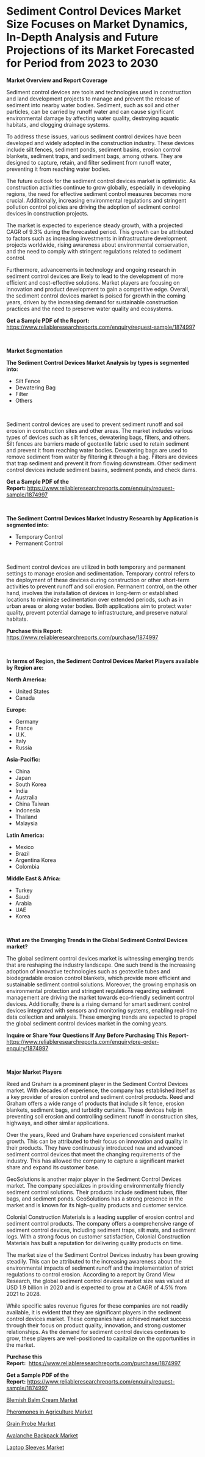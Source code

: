 <p><h1>Sediment Control Devices Market Size Focuses on Market Dynamics, In-Depth Analysis and Future Projections of its Market Forecasted for Period from 2023 to 2030</h1></p><p><strong>Market Overview and Report Coverage</strong></p>
<p><p>Sediment control devices are tools and technologies used in construction and land development projects to manage and prevent the release of sediment into nearby water bodies. Sediment, such as soil and other particles, can be carried by runoff water and can cause significant environmental damage by affecting water quality, destroying aquatic habitats, and clogging drainage systems.</p><p>To address these issues, various sediment control devices have been developed and widely adopted in the construction industry. These devices include silt fences, sediment ponds, sediment basins, erosion control blankets, sediment traps, and sediment bags, among others. They are designed to capture, retain, and filter sediment from runoff water, preventing it from reaching water bodies.</p><p>The future outlook for the sediment control devices market is optimistic. As construction activities continue to grow globally, especially in developing regions, the need for effective sediment control measures becomes more crucial. Additionally, increasing environmental regulations and stringent pollution control policies are driving the adoption of sediment control devices in construction projects.</p><p>The market is expected to experience steady growth, with a projected CAGR of 9.3% during the forecasted period. This growth can be attributed to factors such as increasing investments in infrastructure development projects worldwide, rising awareness about environmental conservation, and the need to comply with stringent regulations related to sediment control.</p><p>Furthermore, advancements in technology and ongoing research in sediment control devices are likely to lead to the development of more efficient and cost-effective solutions. Market players are focusing on innovation and product development to gain a competitive edge. Overall, the sediment control devices market is poised for growth in the coming years, driven by the increasing demand for sustainable construction practices and the need to preserve water quality and ecosystems.</p></p>
<p><strong>Get a Sample PDF of the Report:</strong> <a href="https://www.reliableresearchreports.com/enquiry/request-sample/1874997">https://www.reliableresearchreports.com/enquiry/request-sample/1874997</a></p>
<p>&nbsp;</p>
<p><strong>Market Segmentation</strong></p>
<p><strong>The Sediment Control Devices Market Analysis by types is segmented into:</strong></p>
<p><ul><li>Silt Fence</li><li>Dewatering Bag</li><li>Filter</li><li>Others</li></ul></p>
<p>&nbsp;</p>
<p><p>Sediment control devices are used to prevent sediment runoff and soil erosion in construction sites and other areas. The market includes various types of devices such as silt fences, dewatering bags, filters, and others. Silt fences are barriers made of geotextile fabric used to retain sediment and prevent it from reaching water bodies. Dewatering bags are used to remove sediment from water by filtering it through a bag. Filters are devices that trap sediment and prevent it from flowing downstream. Other sediment control devices include sediment basins, sediment ponds, and check dams.</p></p>
<p><strong>Get a Sample PDF of the Report:</strong>&nbsp;<a href="https://www.reliableresearchreports.com/enquiry/request-sample/1874997">https://www.reliableresearchreports.com/enquiry/request-sample/1874997</a></p>
<p>&nbsp;</p>
<p><strong>The Sediment Control Devices Market Industry Research by Application is segmented into:</strong></p>
<p><ul><li>Temporary Control</li><li>Permanent Control</li></ul></p>
<p>&nbsp;</p>
<p><p>Sediment control devices are utilized in both temporary and permanent settings to manage erosion and sedimentation. Temporary control refers to the deployment of these devices during construction or other short-term activities to prevent runoff and soil erosion. Permanent control, on the other hand, involves the installation of devices in long-term or established locations to minimize sedimentation over extended periods, such as in urban areas or along water bodies. Both applications aim to protect water quality, prevent potential damage to infrastructure, and preserve natural habitats.</p></p>
<p><strong>Purchase this Report:</strong>&nbsp; <a href="https://www.reliableresearchreports.com/purchase/1874997">https://www.reliableresearchreports.com/purchase/1874997</a></p>
<p>&nbsp;</p>
<p><strong>In terms of Region, the Sediment Control Devices Market Players available by Region are:</strong></p>
<p>
    <p> <strong> North America: </strong>
        <ul>
            <li>United States</li>
            <li>Canada</li>
        </ul>
        </p> 
    <p> <strong> Europe: </strong>
        <ul>
            <li>Germany</li>
            <li>France</li>
            <li>U.K.</li>
            <li>Italy</li>
            <li>Russia</li>
        </ul>
        </p> 
    <p> <strong> Asia-Pacific: </strong>
        <ul>
            <li>China</li>
            <li>Japan</li>
            <li>South Korea</li>
            <li>India</li>
            <li>Australia</li>
            <li>China Taiwan</li>
            <li>Indonesia</li>
            <li>Thailand</li>
            <li>Malaysia</li>
        </ul>
        </p> 
    <p> <strong> Latin America: </strong>
        <ul>
            <li>Mexico</li>
            <li>Brazil</li>
            <li>Argentina Korea</li>
            <li>Colombia</li>
        </ul>
        </p> 
    <p> <strong> Middle East & Africa: </strong>
        <ul>
            <li>Turkey</li>
            <li>Saudi</li>
            <li>Arabia</li>
            <li>UAE</li>
            <li>Korea</li>
        </ul>
    </p>
    </p>
<p>&nbsp;</p>
<p><strong>What are the Emerging Trends in the Global Sediment Control Devices market?</strong></p>
<p><p>The global sediment control devices market is witnessing emerging trends that are reshaping the industry landscape. One such trend is the increasing adoption of innovative technologies such as geotextile tubes and biodegradable erosion control blankets, which provide more efficient and sustainable sediment control solutions. Moreover, the growing emphasis on environmental protection and stringent regulations regarding sediment management are driving the market towards eco-friendly sediment control devices. Additionally, there is a rising demand for smart sediment control devices integrated with sensors and monitoring systems, enabling real-time data collection and analysis. These emerging trends are expected to propel the global sediment control devices market in the coming years.</p></p>
<p><strong>Inquire or Share Your Questions If Any Before Purchasing This Report</strong>- <a href="https://www.reliableresearchreports.com/enquiry/pre-order-enquiry/1874997">https://www.reliableresearchreports.com/enquiry/pre-order-enquiry/1874997</a></p>
<p>&nbsp;</p>
<p><strong>Major Market Players</strong></p>
<p><p>Reed and Graham is a prominent player in the Sediment Control Devices market. With decades of experience, the company has established itself as a key provider of erosion control and sediment control products. Reed and Graham offers a wide range of products that include silt fence, erosion blankets, sediment bags, and turbidity curtains. These devices help in preventing soil erosion and controlling sediment runoff in construction sites, highways, and other similar applications.</p><p>Over the years, Reed and Graham have experienced consistent market growth. This can be attributed to their focus on innovation and quality in their products. They have continuously introduced new and advanced sediment control devices that meet the changing requirements of the industry. This has allowed the company to capture a significant market share and expand its customer base.</p><p>GeoSolutions is another major player in the Sediment Control Devices market. The company specializes in providing environmentally friendly sediment control solutions. Their products include sediment tubes, filter bags, and sediment ponds. GeoSolutions has a strong presence in the market and is known for its high-quality products and customer service.</p><p>Colonial Construction Materials is a leading supplier of erosion control and sediment control products. The company offers a comprehensive range of sediment control devices, including sediment traps, silt mats, and sediment logs. With a strong focus on customer satisfaction, Colonial Construction Materials has built a reputation for delivering quality products on time.</p><p>The market size of the Sediment Control Devices industry has been growing steadily. This can be attributed to the increasing awareness about the environmental impacts of sediment runoff and the implementation of strict regulations to control erosion. According to a report by Grand View Research, the global sediment control devices market size was valued at USD 1.9 billion in 2020 and is expected to grow at a CAGR of 4.5% from 2021 to 2028.</p><p>While specific sales revenue figures for these companies are not readily available, it is evident that they are significant players in the sediment control devices market. These companies have achieved market success through their focus on product quality, innovation, and strong customer relationships. As the demand for sediment control devices continues to grow, these players are well-positioned to capitalize on the opportunities in the market.</p></p>
<p><strong>Purchase this Report:</strong>&nbsp;&nbsp;<a href="https://www.reliableresearchreports.com/purchase/1874997">https://www.reliableresearchreports.com/purchase/1874997</a></p>
<p></p>
<p><strong>Get a Sample PDF of the Report:</strong>&nbsp;<a href="https://www.reliableresearchreports.com/enquiry/request-sample/1874997">https://www.reliableresearchreports.com/enquiry/request-sample/1874997</a></p>
<p><p><a href="https://medium.com/@sandyabbott2023/blemish-balm-cream-market-trends-forecast-and-competitive-analysis-to-2030-2239e03934e4">Blemish Balm Cream Market</a></p><p><a href="https://github.com/mahnoor2003/Market-Research-Report-List-1/blob/main/pheromones-in-agriculture-market.md">Pheromones in Agriculture Market</a></p><p><a href="https://github.com/marloy8/Market-Research-Report-List-1/blob/main/grain-probe-market.md">Grain Probe Market</a></p><p><a href="https://medium.com/@cameronhuel/avalanche-backpack-market-insight-market-trends-growth-forecasted-from-2023-to-2030-82004dd4ae41">Avalanche Backpack Market</a></p><p><a href="https://medium.com/@isaiasmarks/laptop-sleeves-market-report-reveals-the-latest-trends-and-growth-opportunities-of-this-market-e56810ad0c51">Laptop Sleeves Market</a></p></p>